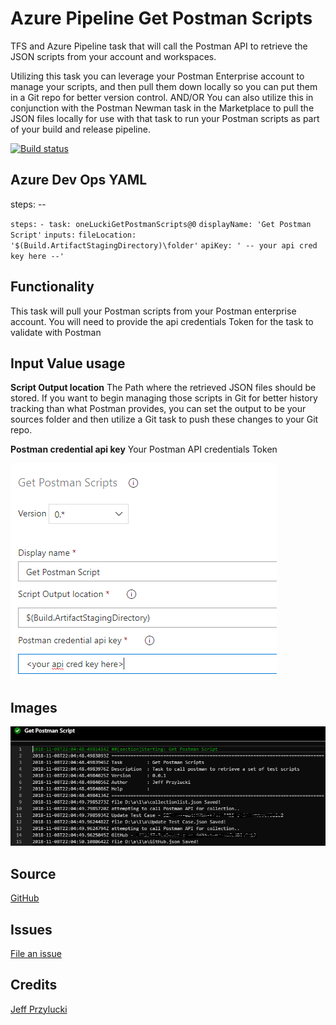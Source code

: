 # Azure Pipeline Get Postman Scripts
TFS and Azure Pipeline task that will call the Postman API to retrieve the JSON scripts from your account and workspaces.

Utilizing this task you can leverage your Postman Enterprise account to manage your scripts, and then pull them down locally so you can put them in a Git repo for better version control.  AND/OR You can also utilize this in conjunction with the Postman Newman task in the Marketplace to pull the JSON files locally for use with that task to run your Postman scripts as part of your build and release pipeline.

[![Build status](https://oneluckidev.visualstudio.com/OneLuckiDev/_apis/build/status/get-postman-task)](https://oneluckidev.visualstudio.com/OneLuckiDev/_build/latest?definitionId=19)


## Azure Dev Ops YAML
steps: --

` steps: `
`- task: oneLuckiGetPostmanScripts@0`
  `displayName: 'Get Postman Script'`
  `inputs:`
  `fileLocation: '$(Build.ArtifactStagingDirectory)\folder'`
  `apiKey: ' -- your api cred key here --'`

## Functionality
This task will pull your Postman scripts from your Postman enterprise account.  You will need to provide the api credentials Token for the task to validate with Postman


## Input Value usage
**Script Output location**
 The Path where the retrieved JSON files should be stored.  If you want to begin managing those scripts in Git for better history tracking than what Postman provides, you can set the output to be your sources folder and then utilize a Git task to push these changes to your Git repo.


**Postman credential api key**
Your Postman API credentials Token

![input preview](images/taskSetup.PNG)
     

## Images

![task output](images/taskOutput.PNG)

## Source
[GitHub](https://github.com/jeffpriz/get-postman-scripts)

## Issues
[File an issue](https://github.com/jeffpriz/get-postman-scripts/issues)

## Credits
[Jeff Przylucki](http://www.oneluckidev.com)